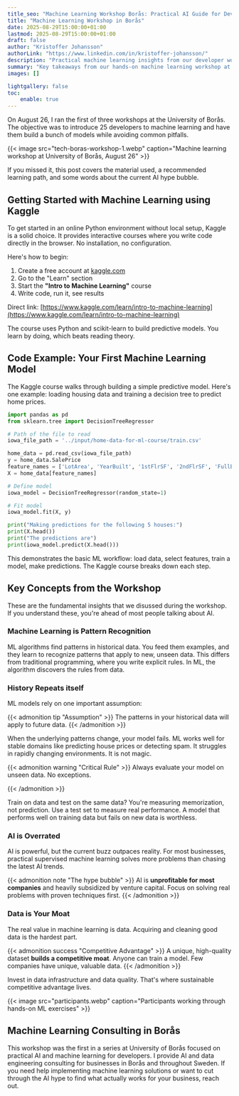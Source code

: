 ```yaml
---
title_seo: "Machine Learning Workshop Borås: Practical AI Guide for Developers"
title: "Machine Learning Workshop in Borås"
date: 2025-08-29T15:00:00+01:00
lastmod: 2025-08-29T15:00:00+01:00
draft: false
author: "Kristoffer Johansson"
authorLink: "https://www.linkedin.com/in/kristoffer-johansson/"
description: "Practical machine learning insights from our developer workshop at University of Borås. Learn ML fundamentals, understand AI hype vs. reality, and start building with Python. Expert ML consulting in Borås."
summary: "Key takeaways from our hands-on machine learning workshop at University of Borås. Cut through the AI hype and learn practical ML techniques for developers."
images: []

lightgallery: false
toc:
    enable: true
---
```


On August 26, I ran the first of three workshops at the University of Borås. The objective was to introduce 25 developers to machine learning and have them build a bunch of models while avoiding common pitfalls. <!--more-->

{{< image src="tech-boras-workshop-1.webp" caption="Machine learning workshop at University of Borås, August 26" >}}

If you missed it, this post covers the material used, a recommended learning path, and some words about the current AI hype bubble.

## Getting Started with Machine Learning using Kaggle

To get started in an online Python environment without local setup, Kaggle is a solid choice. It provides interactive courses where you write code directly in the browser. No installation, no configuration.

Here's how to begin:

1. Create a free account at [kaggle.com](https://www.kaggle.com)
2. Go to the "Learn" section
3. Start the **"Intro to Machine Learning"** course
4. Write code, run it, see results

Direct link: [https://www.kaggle.com/learn/intro-to-machine-learning](https://www.kaggle.com/learn/intro-to-machine-learning)

The course uses Python and scikit-learn to build predictive models. You learn by doing, which beats reading theory.

## Code Example: Your First Machine Learning Model

The Kaggle course walks through building a simple predictive model. Here's one example: loading housing data and training a decision tree to predict home prices.

```python
import pandas as pd
from sklearn.tree import DecisionTreeRegressor

# Path of the file to read
iowa_file_path = '../input/home-data-for-ml-course/train.csv'

home_data = pd.read_csv(iowa_file_path)
y = home_data.SalePrice
feature_names = ['LotArea', 'YearBuilt', '1stFlrSF', '2ndFlrSF', 'FullBath', 'BedroomAbvGr', 'TotRmsAbvGrd']
X = home_data[feature_names]

# Define model
iowa_model = DecisionTreeRegressor(random_state=1)

# Fit model
iowa_model.fit(X, y)

print("Making predictions for the following 5 houses:")
print(X.head())
print("The predictions are")
print(iowa_model.predict(X.head()))
```

This demonstrates the basic ML workflow: load data, select features, train a model, make predictions. The Kaggle course breaks down each step.

## Key Concepts from the Workshop

These are the fundamental insights that we disussed during the workshop. If you understand these, you're ahead of most people talking about AI.

### Machine Learning is Pattern Recognition

ML algorithms find patterns in historical data. You feed them examples, and they learn to recognize patterns that apply to new, unseen data. This differs from traditional programming, where you write explicit rules. In ML, the algorithm discovers the rules from data.

### History Repeats itself

ML models rely on one important assumption: 

{{< admonition tip "Assumption" >}}
The patterns in your historical data will apply to future data.
{{< /admonition >}}

When the underlying patterns change, your model fails. ML works well for stable domains like predicting house prices or detecting spam. It struggles in rapidly changing environments. It is not magic.

{{< admonition warning "Critical Rule" >}}
Always evaluate your model on unseen data. No exceptions.

{{< /admonition >}}

Train on data and test on the same data? You're measuring memorization, not prediction. Use a test set to measure real performance. A model that performs well on training data but fails on new data is worthless.

### AI is Overrated

AI is powerful, but the current buzz outpaces reality. For most businesses, practical supervised machine learning solves more problems than chasing the latest AI trends.

{{< admonition note "The hype bubble" >}}
AI is **unprofitable for most companies** and heavily subsidized by venture capital. Focus on solving real problems with proven techniques first.
{{< /admonition >}}

### Data is Your Moat

The real value in machine learning is data. Acquiring and cleaning good data is the hardest part.

{{< admonition success "Competitive Advantage" >}}
A unique, high-quality dataset **builds a competitive moat**. Anyone can train a model. Few companies have unique, valuable data.
{{< /admonition >}}

Invest in data infrastructure and data quality. That's where sustainable competitive advantage lives.

{{< image src="participants.webp" caption="Participants working through hands-on ML exercises" >}}

## Machine Learning Consulting in Borås

This workshop was the first in a series at University of Borås focused on practical AI and machine learning for developers. I provide AI and data engineering consulting for businesses in Borås and throughout Sweden. If you need help implementing machine learning solutions or want to cut through the AI hype to find what actually works for your business, reach out.
